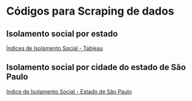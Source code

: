# Códigos para Scraping de dados 

## Isolamento social por estado 
[Índices de Isolamento Social - Tableau](https://public.tableau.com/views/MKTScoredeisolamentosocial/Rankingdosestados?%3Aembed=y&%3AshowVizHome=no&%3Adisplay_count=y&%3Adisplay_static_image=y)

## Isolamento social por cidade do estado de São Paulo
[Indice de Isolamento Social - Estado de São Paulo](https://public.tableau.com/shared/7G24FYFYF?:embed=y&:showVizHome=no&:host_url=https%3A%2F%2Fpublic.tableau.com%2F&:embed_code_version=3&:toolbar=yes&:animate_transition=yes&:display_static_image=no&:display_spinner=no&:display_overlay=yes&:display_count=yes&:tabs=no&:loadOrderID=0)